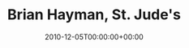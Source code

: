---
templateKey: event
guid: 0895b18a-6eab-11ea-99c5-002590d1d1b0
date: 2010-12-05T00:00:00+00:00
eventTime: '4-5pm'
title: "Brian Hayman, St. Jude's"
artist: Brian Hayman
city: Oakville
venue: St. Jude's
group: Tim Shia
guests: Chris Banks
---